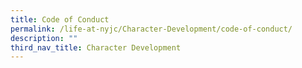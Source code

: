 ```yaml
---
title: Code of Conduct
permalink: /life-at-nyjc/Character-Development/code-of-conduct/
description: ""
third_nav_title: Character Development
---
```

